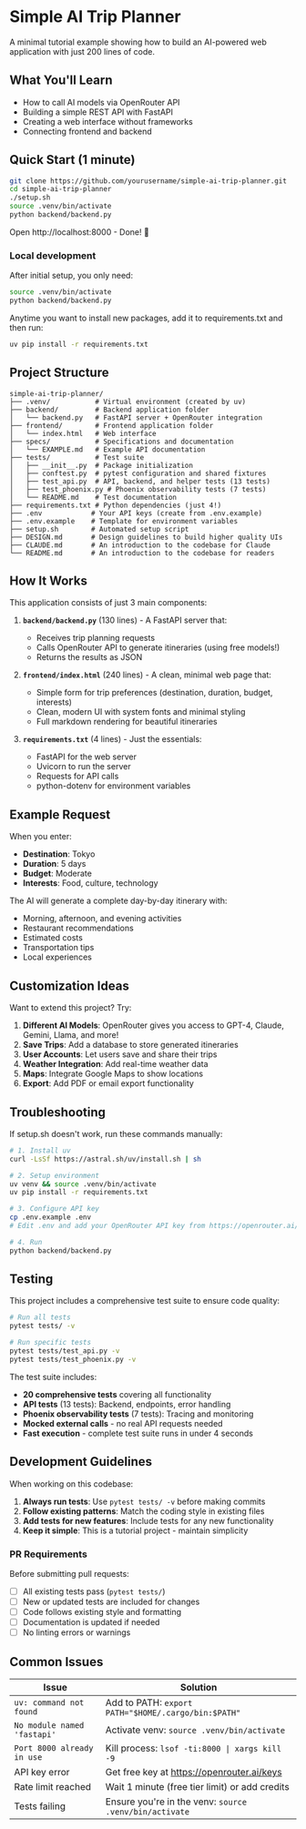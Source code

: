 # Simple AI Trip Planner

A minimal tutorial example showing how to build an AI-powered web application with just 200 lines of code.

## What You'll Learn

- How to call AI models via OpenRouter API
- Building a simple REST API with FastAPI  
- Creating a web interface without frameworks
- Connecting frontend and backend

## Quick Start (1 minute)

```bash
git clone https://github.com/yourusername/simple-ai-trip-planner.git
cd simple-ai-trip-planner
./setup.sh
source .venv/bin/activate
python backend/backend.py
```
Open http://localhost:8000 - Done! 🎉

### Local development
After initial setup, you only need:
```bash
source .venv/bin/activate
python backend/backend.py
```

Anytime you want to install new packages, add it to requirements.txt and then run:
```bash
uv pip install -r requirements.txt
```

## Project Structure
```
simple-ai-trip-planner/
├── .venv/           # Virtual environment (created by uv)
├── backend/         # Backend application folder
│   └── backend.py   # FastAPI server + OpenRouter integration
├── frontend/        # Frontend application folder
│   └── index.html   # Web interface
├── specs/           # Specifications and documentation
│   └── EXAMPLE.md   # Example API documentation
├── tests/           # Test suite
│   ├── __init__.py  # Package initialization
│   ├── conftest.py  # pytest configuration and shared fixtures
│   ├── test_api.py  # API, backend, and helper tests (13 tests)
│   ├── test_phoenix.py # Phoenix observability tests (7 tests)
│   └── README.md    # Test documentation
├── requirements.txt # Python dependencies (just 4!)
├── .env            # Your API keys (create from .env.example)
├── .env.example    # Template for environment variables
├── setup.sh        # Automated setup script
├── DESIGN.md       # Design guidelines to build higher quality UIs 
├── CLAUDE.md       # An introduction to the codebase for Claude
└── README.md       # An introduction to the codebase for readers
```

## How It Works

This application consists of just 3 main components:

1. **`backend/backend.py`** (130 lines) - A FastAPI server that:
   - Receives trip planning requests
   - Calls OpenRouter API to generate itineraries (using free models!)
   - Returns the results as JSON

2. **`frontend/index.html`** (240 lines) - A clean, minimal web page that:
   - Simple form for trip preferences (destination, duration, budget, interests)
   - Clean, modern UI with system fonts and minimal styling
   - Full markdown rendering for beautiful itineraries

3. **`requirements.txt`** (4 lines) - Just the essentials:
   - FastAPI for the web server
   - Uvicorn to run the server
   - Requests for API calls
   - python-dotenv for environment variables

## Example Request

When you enter:
- **Destination**: Tokyo
- **Duration**: 5 days
- **Budget**: Moderate
- **Interests**: Food, culture, technology

The AI will generate a complete day-by-day itinerary with:
- Morning, afternoon, and evening activities
- Restaurant recommendations
- Estimated costs
- Transportation tips
- Local experiences

## Customization Ideas

Want to extend this project? Try:

1. **Different AI Models**: OpenRouter gives you access to GPT-4, Claude, Gemini, Llama, and more!
2. **Save Trips**: Add a database to store generated itineraries
3. **User Accounts**: Let users save and share their trips
4. **Weather Integration**: Add real-time weather data
5. **Maps**: Integrate Google Maps to show locations
6. **Export**: Add PDF or email export functionality

## Troubleshooting

If setup.sh doesn't work, run these commands manually:

```bash
# 1. Install uv
curl -LsSf https://astral.sh/uv/install.sh | sh

# 2. Setup environment
uv venv && source .venv/bin/activate
uv pip install -r requirements.txt

# 3. Configure API key
cp .env.example .env
# Edit .env and add your OpenRouter API key from https://openrouter.ai/keys

# 4. Run
python backend/backend.py
```

## Testing

This project includes a comprehensive test suite to ensure code quality:

```bash
# Run all tests
pytest tests/ -v

# Run specific tests
pytest tests/test_api.py -v
pytest tests/test_phoenix.py -v
```

The test suite includes:
- **20 comprehensive tests** covering all functionality
- **API tests** (13 tests): Backend, endpoints, error handling
- **Phoenix observability tests** (7 tests): Tracing and monitoring
- **Mocked external calls** - no real API requests needed
- **Fast execution** - complete test suite runs in under 4 seconds

## Development Guidelines

When working on this codebase:

1. **Always run tests**: Use `pytest tests/ -v` before making commits
2. **Follow existing patterns**: Match the coding style in existing files
3. **Add tests for new features**: Include tests for any new functionality
4. **Keep it simple**: This is a tutorial project - maintain simplicity

### PR Requirements

Before submitting pull requests:

- [ ] All existing tests pass (`pytest tests/`)
- [ ] New or updated tests are included for changes
- [ ] Code follows existing style and formatting
- [ ] Documentation is updated if needed
- [ ] No linting errors or warnings

## Common Issues

| Issue | Solution |
|-------|----------|
| `uv: command not found` | Add to PATH: `export PATH="$HOME/.cargo/bin:$PATH"` |
| `No module named 'fastapi'` | Activate venv: `source .venv/bin/activate` |
| `Port 8000 already in use` | Kill process: `lsof -ti:8000 \| xargs kill -9` |
| API key error | Get free key at https://openrouter.ai/keys |
| Rate limit reached | Wait 1 minute (free tier limit) or add credits |
| Tests failing | Ensure you're in the venv: `source .venv/bin/activate` |